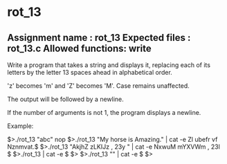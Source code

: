 # rot_13
Assignment name  : rot_13
Expected files   : rot_13.c
Allowed functions: write
--------------------------------------------------------------------------------

Write a program that takes a string and displays it, replacing each of its
letters by the letter 13 spaces ahead in alphabetical order.

'z' becomes 'm' and 'Z' becomes 'M'. Case remains unaffected.

The output will be followed by a newline.

If the number of arguments is not 1, the program displays a newline.

Example:

$>./rot_13 "abc"
nop
$>./rot_13 "My horse is Amazing." | cat -e
Zl ubefr vf Nznmvat.$
$>./rot_13 "AkjhZ zLKIJz , 23y " | cat -e
NxwuM mYXVWm , 23l $
$>./rot_13 | cat -e
$
$>
$>./rot_13 "" | cat -e
$
$>